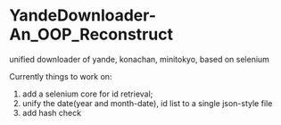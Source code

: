 # YandeDownloader-An_OOP_Reconstruct
unified downloader of yande, konachan, minitokyo, based on selenium

Currently things to work on:
1. add a selenium core for id retrieval;
2. unify the date(year and month-date), id list to a single json-style file
3. add hash check
